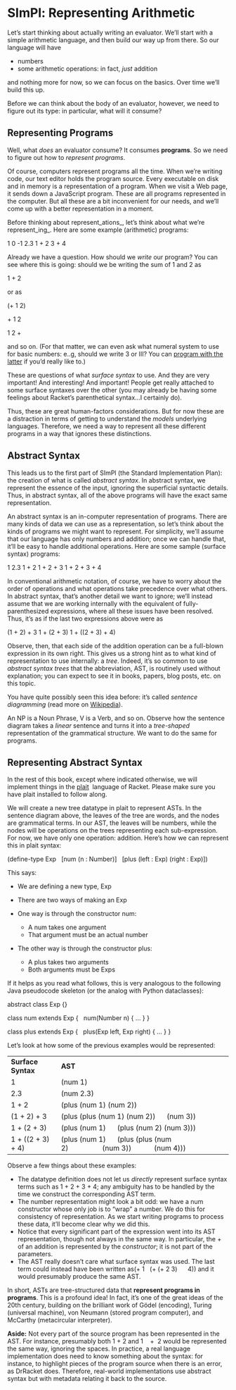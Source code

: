 # SImPl: Representing Arithmetic

Let’s start thinking about actually writing an evaluator. We’ll start with a simple arithmetic language, and then build our way up from there. So our language will have

- numbers
- some arithmetic operations: in fact, _just_ addition

and nothing more for now, so we can focus on the basics. Over time we’ll build this up.

Before we can think about the body of an evaluator, however, we need to figure out its type: in particular, what will it consume?


## Representing Programs

Well, what _does_ an evaluator consume? It consumes **programs**. So we need to figure out how to _represent programs_.

Of course, computers represent programs all the time. When we’re writing code, our text editor holds the program source. Every executable on disk and in memory is a representation of a program. When we visit a Web page, it sends down a JavaScript program. These are all programs represented in the computer. But all these are a bit inconvenient for our needs, and we’ll come up with a better representation in a moment.

Before thinking about represent_ations_, let’s think about what we’re represent_ing_. Here are some example (arithmetic) programs:

1
0
\-1
2.3
1 + 2
3 + 4

Already we have a question. How should we _write_ our program? You can see where this is going: should we be writing the sum of 1 and 2 as

1 + 2

or as

(+ 1 2)

\+ 1 2

1 2 +

and so on. (For that matter, we can even ask what numeral system to use for basic numbers: e..g, should we write 3 or III? You can [program with the latter](https://github.com/shriram/roman-numerals) if you’d really like to.)

These are questions of what _surface syntax_ to use. And they are very important! And interesting! And important! People get really attached to some surface syntaxes over the other (you may already be having some feelings about Racket’s parenthetical syntax…I certainly do).

Thus, these are great human-factors considerations. But for now these are a distraction in terms of getting to understand the _models_ underlying languages. Therefore, we need a way to represent all these different programs in a way that ignores these distinctions.


## Abstract Syntax

This leads us to the first part of SImPl (the Standard Implementation Plan): the creation of what is called _abstract syntax_. In abstract syntax, we represent the essence of the input, ignoring the superficial syntactic details. Thus, in abstract syntax, all of the above programs will have the exact same representation.

An abstract syntax is an in-computer representation of programs. There are many kinds of data we can use as a representation, so let’s think about the kinds of programs we might want to represent. For simplicity, we’ll assume that our language has only numbers and addition; once we can handle that, it’ll be easy to handle additional operations. Here are some sample (surface syntax) programs:

1
2.3
1 + 2
1 + 2 + 3
1 + 2 + 3 + 4

In conventional arithmetic notation, of course, we have to worry about the order of operations and what operations take precedence over what others. In abstract syntax, that’s another detail we want to ignore; we’ll instead assume that we are working internally with the equivalent of fully-parenthesized expressions, where all these issues have been resolved. Thus, it’s as if the last two expressions above were as

(1 + 2) + 3
1 + (2 + 3)
1 + ((2 + 3) + 4)

Observe, then, that each side of the addition operation can be a full-blown expression in its own right. This gives us a strong hint as to what kind of representation to use internally: a _tree_. Indeed, it’s so common to use _abstract syntax trees_ that the abbreviation, AST, is routinely used without explanation; you can expect to see it in books, papers, blog posts, etc. on this topic.

You have quite possibly seen this idea before: it’s called _sentence diagramming_ (read more on [Wikipedia](https://en.wikipedia.org/wiki/Sentence_diagram)).

An NP is a Noun Phrase, V is a Verb, and so on. Observe how the sentence diagram takes a _linear_ sentence and turns it into a _tree-shaped_ representation of the grammatical structure. We want to do the same for programs.


## Representing Abstract Syntax

In the rest of this book, except where indicated otherwise, we will implement things in the [plait](https://docs.racket-lang.org/plait/index.html)  language of Racket. Please make sure you have plait installed to follow along.

We will create a new tree datatype in plait to represent ASTs. In the sentence diagram above, the leaves of the tree are words, and the nodes are grammatical terms. In our AST, the leaves will be numbers, while the nodes will be operations on the trees representing each sub-expression. For now, we have only one operation: addition. Here’s how we can represent this in plait syntax:

(define-type Exp
  \[num (n : Number)]
  \[plus (left : Exp) (right : Exp)])

This says:

- We are defining a new type, Exp

- There are two ways of making an Exp

- One way is through the constructor num:

  - A num takes one argument
  - That argument must be an actual number

- The other way is through the constructor plus:

  - A plus takes two arguments
  - Both arguments must be Exps

If it helps as you read what follows, this is very analogous to the following Java pseudocode skeleton (or the analog with Python dataclasses):

abstract class Exp {}

class num extends Exp {
  num(Number n) { … }
}

class plus extends Exp {
  plus(Exp left, Exp right) { … }
}

Let’s look at how some of the previous examples would be represented:

|                    |                                                                                       |
| ------------------ | ------------------------------------------------------------------------------------- |
| **Surface Syntax** | **AST**                                                                               |
| 1                  | (num 1)                                                                               |
| 2.3                | (num 2.3)                                                                             |
| 1 + 2              | (plus (num 1) (num 2))                                                                |
| (1 + 2) + 3        | (plus (plus (num 1) (num 2))      (num 3))                                            |
| 1 + (2 + 3)        | (plus (num 1)      (plus (num 2) (num 3)))                                            |
| 1 + ((2 + 3) + 4)  | (plus (num 1)      (plus (plus (num 2)                  (num 3))            (num 4))) |

Observe a few things about these examples:

- The datatype definition does not let us _directly_ represent surface syntax terms such as 1 + 2 + 3 + 4; any ambiguity has to be handled by the time we construct the corresponding AST term.
- The number representation might look a bit odd: we have a num constructor whose only job is to “wrap” a number. We do this for consistency of representation. As we start writing programs to process these data, it’ll become clear why we did this.
- Notice that every significant part of the expression went into its AST representation, though not always in the same way. In particular, the + of an addition is represented by the _constructor_; it is not part of the parameters.
- The AST really doesn’t care what surface syntax was used. The last term could instead have been written as(+ 1   (+ (+ 2 3)      4)) and it would presumably produce the same AST. 

In short, ASTs are tree-structured data that **represent programs in programs**. This is a profound idea! In fact, it’s one of the great ideas of the 20th century, building on the brilliant work of Gödel (encoding), Turing (universal machine), von Neumann (stored program computer), and McCarthy (metacircular interpreter).

**Aside:** Not every part of the source program has been represented in the AST. For instance, presumably both 1 + 2 and 1    +  2 would be represented the same way, ignoring the spaces. In practice, a real language implementation does need to know something about the syntax: for instance, to highlight pieces of the program source when there is an error, as DrRacket does. Therefore, real-world implementations use abstract syntax but with metadata relating it back to the source.
